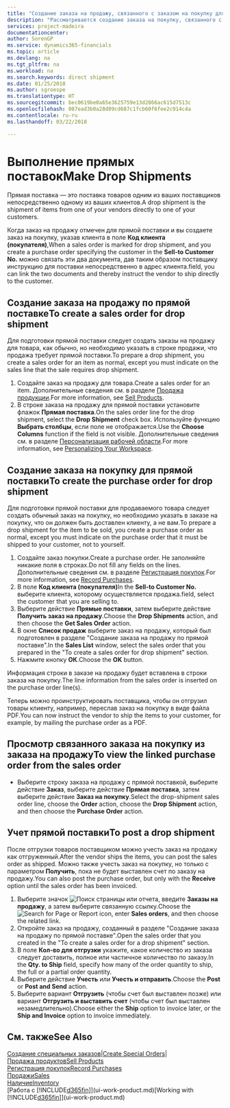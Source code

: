 ```yaml
---
title: "Создание заказа на продажу, связанного с заказом на покупку для прямой поставки | Документы Майкрософт"
description: "Рассматривается создание заказа на покупку, связанного с заказом на продажу, для обеспечения прямой поставки от поставщика клиенту."
services: project-madeira
documentationcenter: 
author: SorenGP
ms.service: dynamics365-financials
ms.topic: article
ms.devlang: na
ms.tgt_pltfrm: na
ms.workload: na
ms.search.keywords: direct shipment
ms.date: 01/25/2018
ms.author: sgroespe
ms.translationtype: HT
ms.sourcegitcommit: bec0619be0a65e3625759e13d2866ac615d7513c
ms.openlocfilehash: 087ead3b0a28d09cd687c1fcb60f6fee2c914c4a
ms.contentlocale: ru-ru
ms.lasthandoff: 03/22/2018

---
```

# <a name="make-drop-shipments"></a><span data-ttu-id="82be2-103">Выполнение прямых поставок</span><span class="sxs-lookup"><span data-stu-id="82be2-103">Make Drop Shipments</span></span>
<span data-ttu-id="82be2-104">Прямая поставка — это поставка товаров одним из ваших поставщиков непосредственно одному из ваших клиентов.</span><span class="sxs-lookup"><span data-stu-id="82be2-104">A drop shipment is the shipment of items from one of your vendors directly to one of your customers.</span></span>

<span data-ttu-id="82be2-105">Когда заказ на продажу отмечен для прямой поставки и вы создаете заказ на покупку, указав клиента в поле **Код клиента (покупателя)**,</span><span class="sxs-lookup"><span data-stu-id="82be2-105">When a sales order is marked for drop shipment, and you create a purchase order specifying the customer in the **Sell-to Customer No.**</span></span> <span data-ttu-id="82be2-106">можно связать эти два документа, дав таким образом поставщику инструкцию для поставки непосредственно в адрес клиента.</span><span class="sxs-lookup"><span data-stu-id="82be2-106">field, you can link the two documents and thereby instruct the vendor to ship directly to the customer.</span></span>

## <a name="to-create-a-sales-order-for-drop-shipment"></a><span data-ttu-id="82be2-107">Создание заказа на продажу по прямой поставке</span><span class="sxs-lookup"><span data-stu-id="82be2-107">To create a sales order for drop shipment</span></span>
<span data-ttu-id="82be2-108">Для подготовки прямой поставки следует создать заказы на продажу для товара, как обычно, но необходимо указать в строке продажи, что продажа требует прямой поставки.</span><span class="sxs-lookup"><span data-stu-id="82be2-108">To prepare a drop shipment, you create a sales order for an item as normal, except you must indicate on the sales line that the sale requires drop shipment.</span></span>

1. <span data-ttu-id="82be2-109">Создайте заказ на продажу для товара.</span><span class="sxs-lookup"><span data-stu-id="82be2-109">Create a sales order for an item.</span></span> <span data-ttu-id="82be2-110">Дополнительные сведения см. в разделе [Продажа продукции](sales-how-sell-products.md).</span><span class="sxs-lookup"><span data-stu-id="82be2-110">For more information, see [Sell Products](sales-how-sell-products.md).</span></span>
2. <span data-ttu-id="82be2-111">В строке заказа на продажу для прямой поставки установите флажок **Прямая поставка**.</span><span class="sxs-lookup"><span data-stu-id="82be2-111">On the sales order line for the drop shipment, select the **Drop Shipment** check box.</span></span> <span data-ttu-id="82be2-112">Используйте функцию **Выбрать столбцы**, если поле не отображается.</span><span class="sxs-lookup"><span data-stu-id="82be2-112">Use the **Choose Columns** function if the field is not visible.</span></span> <span data-ttu-id="82be2-113">Дополнительные сведения см. в разделе [Персонализация рабочей области](ui-personalization-user.md).</span><span class="sxs-lookup"><span data-stu-id="82be2-113">For more information, see [Personalizing Your Workspace](ui-personalization-user.md).</span></span>

## <a name="to-create-the-purchase-order-for-drop-shipment"></a><span data-ttu-id="82be2-114">Создание заказа на покупку для прямой поставки</span><span class="sxs-lookup"><span data-stu-id="82be2-114">To create the purchase order for drop shipment</span></span>
<span data-ttu-id="82be2-115">Для подготовки прямой поставки для продаваемого товара следует создать обычный заказ на покупку, но необходимо указать в заказе на покупку, что он должен быть доставлен клиенту, а не вам.</span><span class="sxs-lookup"><span data-stu-id="82be2-115">To prepare a drop shipment for the item to be sold, you create a purchase order as normal, except you must indicate on the purchase order that it must be shipped to your customer, not to yourself.</span></span>

1. <span data-ttu-id="82be2-116">Создайте заказ покупки.</span><span class="sxs-lookup"><span data-stu-id="82be2-116">Create a purchase order.</span></span> <span data-ttu-id="82be2-117">Не заполняйте никакие поля в строках.</span><span class="sxs-lookup"><span data-stu-id="82be2-117">Do not fill any fields on the lines.</span></span> <span data-ttu-id="82be2-118">Дополнительные сведения см. в разделе [Регистрация покупок](purchasing-how-record-purchases.md).</span><span class="sxs-lookup"><span data-stu-id="82be2-118">For more information, see [Record Purchases](purchasing-how-record-purchases.md).</span></span>
2. <span data-ttu-id="82be2-119">В поле **Код клиента (покупателя)**</span><span class="sxs-lookup"><span data-stu-id="82be2-119">In the **Sell-to Customer No.**</span></span> <span data-ttu-id="82be2-120">выберите клиента, которому осуществляется продажа.</span><span class="sxs-lookup"><span data-stu-id="82be2-120">field, select the customer that you are selling to.</span></span>
3. <span data-ttu-id="82be2-121">Выберите действие **Прямые поставки**, затем выберите действие **Получить заказ на продажу**.</span><span class="sxs-lookup"><span data-stu-id="82be2-121">Choose the **Drop Shipments** action, and then choose the **Get Sales Order** action.</span></span>
4. <span data-ttu-id="82be2-122">В окне **Список продаж** выберите заказ на продажу, который был подготовлен в разделе "Создание заказа на продажу по прямой поставке".</span><span class="sxs-lookup"><span data-stu-id="82be2-122">In the **Sales List** window, select the sales order that you prepared in the "To create a sales order for drop shipment" section.</span></span>
5. <span data-ttu-id="82be2-123">Нажмите кнопку **ОК**.</span><span class="sxs-lookup"><span data-stu-id="82be2-123">Choose the **OK** button.</span></span>

<span data-ttu-id="82be2-124">Информация строки в заказе на продажу будет вставлена в строки заказа на покупку.</span><span class="sxs-lookup"><span data-stu-id="82be2-124">The line information from the sales order is inserted on the purchase order line(s).</span></span>

<span data-ttu-id="82be2-125">Теперь можно проинструктировать поставщика, чтобы он отгрузил товары клиенту, например, переслав заказ на покупку в виде файла PDF.</span><span class="sxs-lookup"><span data-stu-id="82be2-125">You can now instruct the vendor to ship the items to your customer, for example, by mailing the purchase order as a PDF.</span></span>     

## <a name="to-view-the-linked-purchase-order-from-the-sales-order"></a><span data-ttu-id="82be2-126">Просмотр связанного заказа на покупку из заказа на продажу</span><span class="sxs-lookup"><span data-stu-id="82be2-126">To view the linked purchase order from the sales order</span></span>
* <span data-ttu-id="82be2-127">Выберите строку заказа на продажу с прямой поставкой, выберите действие **Заказ**, выберите действие **Прямая поставка**, затем выберите действие **Заказ на покупку**.</span><span class="sxs-lookup"><span data-stu-id="82be2-127">Select the drop-shipment sales order line, choose the **Order** action, choose the **Drop Shipment** action, and then choose the **Purchase Order** action.</span></span>

## <a name="to-post-a-drop-shipment"></a><span data-ttu-id="82be2-128">Учет прямой поставки</span><span class="sxs-lookup"><span data-stu-id="82be2-128">To post a drop shipment</span></span>
<span data-ttu-id="82be2-129">После отгрузки товаров поставщиком можно учесть заказ на продажу как отгруженный.</span><span class="sxs-lookup"><span data-stu-id="82be2-129">After the vendor ships the items, you can post the sales order as shipped.</span></span> <span data-ttu-id="82be2-130">Можно также учесть заказ на покупку, но только с параметром **Получить**, пока не будет выставлен счет по заказу на продажу.</span><span class="sxs-lookup"><span data-stu-id="82be2-130">You can also post the purchase order, but only with the **Receive** option until the sales order has been invoiced.</span></span>

1. <span data-ttu-id="82be2-131">Выберите значок ![Поиск страницы или отчета](media/ui-search/search_small.png "Значок поиска страницы или отчета"), введите **Заказы на продажу**, а затем выберите связанную ссылку.</span><span class="sxs-lookup"><span data-stu-id="82be2-131">Choose the ![Search for Page or Report](media/ui-search/search_small.png "Search for Page or Report icon") icon, enter **Sales orders**, and then choose the related link.</span></span>
2. <span data-ttu-id="82be2-132">Откройте заказ на продажу, созданный в разделе "Создание заказа на продажу по прямой поставке".</span><span class="sxs-lookup"><span data-stu-id="82be2-132">Open the sales order that you created in the "To create a sales order for a drop shipment" section.</span></span>
3. <span data-ttu-id="82be2-133">В поле **Кол-во для отгрузки** укажите, какое количество из заказа следует доставить, полное или частичное количество по заказу.</span><span class="sxs-lookup"><span data-stu-id="82be2-133">In the **Qty. to Ship** field, specify how many of the order quantity to ship, the full or a partial order quantity.</span></span>
4. <span data-ttu-id="82be2-134">Выберите действие **Учесть** или **Учесть и отправить**.</span><span class="sxs-lookup"><span data-stu-id="82be2-134">Choose the **Post** or **Post and Send** action.</span></span>
5. <span data-ttu-id="82be2-135">Выберите вариант **Отгрузить** (чтобы счет был выставлен позже) или вариант **Отгрузить и выставить счет** (чтобы счет был выставлен незамедлительно).</span><span class="sxs-lookup"><span data-stu-id="82be2-135">Choose either the **Ship** option to invoice later, or the **Ship and Invoice** option to invoice immediately.</span></span>

## <a name="see-also"></a><span data-ttu-id="82be2-136">См. также</span><span class="sxs-lookup"><span data-stu-id="82be2-136">See Also</span></span>
<span data-ttu-id="82be2-137">[Создание специальных заказов](sales-how-to-create-special-orders.md)|</span><span class="sxs-lookup"><span data-stu-id="82be2-137">[Create Special Orders](sales-how-to-create-special-orders.md)|</span></span>  
[<span data-ttu-id="82be2-138">Продажа продуктов</span><span class="sxs-lookup"><span data-stu-id="82be2-138">Sell Products</span></span>](sales-how-sell-products.md)  
[<span data-ttu-id="82be2-139">Регистрация покупок</span><span class="sxs-lookup"><span data-stu-id="82be2-139">Record Purchases</span></span>](purchasing-how-record-purchases.md)  
[<span data-ttu-id="82be2-140">Продажи</span><span class="sxs-lookup"><span data-stu-id="82be2-140">Sales</span></span>](sales-manage-sales.md)  
[<span data-ttu-id="82be2-141">Наличие</span><span class="sxs-lookup"><span data-stu-id="82be2-141">Inventory</span></span>](inventory-manage-inventory.md)  
<span data-ttu-id="82be2-142">[Работа с [!INCLUDE[d365fin](includes/d365fin_md.md)]](ui-work-product.md)</span><span class="sxs-lookup"><span data-stu-id="82be2-142">[Working with [!INCLUDE[d365fin](includes/d365fin_md.md)]](ui-work-product.md)</span></span>

